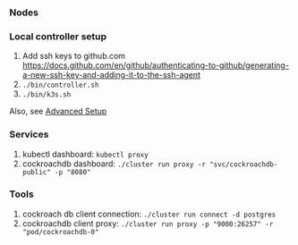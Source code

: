 ### Nodes

### Local controller setup
1. Add ssh keys to github.com
https://docs.github.com/en/github/authenticating-to-github/generating-a-new-ssh-key-and-adding-it-to-the-ssh-agent
10. `./bin/controller.sh`
11. `./bin/k3s.sh`

Also, see [Advanced Setup](https://rancher.com/docs/k3s/latest/en/advanced/)

### Services

1. kubectl dashboard: `kubectl proxy`
2. cockroachdb dashboard: `./cluster run proxy -r "svc/cockroachdb-public" -p "8080"`

### Tools
1. cockroach db client connection: `./cluster run connect -d postgres`
2. cockroachdb client proxy: `./cluster run proxy -p "9000:26257" -r "pod/cockroachdb-0"`
